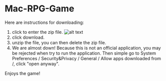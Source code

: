 # Mac-RPG-Game

Here are instructions for downloading:
1. click to enter the zip file.
  ![alt text](https://i.postimg.cc/x16017gc/Screen-Shot-2020-08-19-at-4-21-43-PM.png)
2. click download.
3. unzip the file, you can then delete the zip file. 
4. We are almost down! Because this is not an official application, you may be rejected when try to run the application. 
    Then simple go to System Preferences / Security&Privacy / General / Allow apps downloaded from /, 
    click "open anyway".
 
Enjoys the game!
